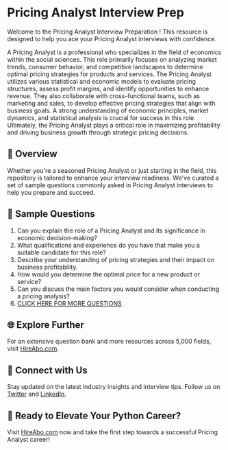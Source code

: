 # Pricing Analyst Interview Prep

Welcome to the Pricing Analyst Interview Preparation ! This resource is designed to help you ace your Pricing Analyst interviews with confidence.

A Pricing Analyst is a professional who specializes in the field of economics within the social sciences. This role primarily focuses on analyzing market trends, consumer behavior, and competitive landscapes to determine optimal pricing strategies for products and services. The Pricing Analyst utilizes various statistical and economic models to evaluate pricing structures, assess profit margins, and identify opportunities to enhance revenue. They also collaborate with cross-functional teams, such as marketing and sales, to develop effective pricing strategies that align with business goals. A strong understanding of economic principles, market dynamics, and statistical analysis is crucial for success in this role. Ultimately, the Pricing Analyst plays a critical role in maximizing profitability and driving business growth through strategic pricing decisions.

## 🚀 Overview

Whether you're a seasoned Pricing Analyst or just starting in the field, this repository is tailored to enhance your interview readiness. We've curated a set of sample questions commonly asked in Pricing Analyst interviews to help you prepare and succeed.

## 📝 Sample Questions

1. Can you explain the role of a Pricing Analyst and its significance in economic decision-making?
2. What qualifications and experience do you have that make you a suitable candidate for this role?
3. Describe your understanding of pricing strategies and their impact on business profitability.
4. How would you determine the optimal price for a new product or service?
5. Can you discuss the main factors you would consider when conducting a pricing analysis?
6. [CLICK HERE FOR MORE QUESTIONS](https://hireabo.com/job/7_4_19/Pricing%20Analyst)

## 🌐 Explore Further

For an extensive question bank and more resources across 5,000 fields, visit [HireAbo.com](https://www.hireabo.com).

## 📱 Connect with Us

Stay updated on the latest industry insights and interview tips. Follow us on [Twitter](https://twitter.com/hireabo) and [LinkedIn](https://www.linkedin.com/in/hire-abo-3609972a8/).

## 🚀 Ready to Elevate Your Python Career?

Visit [HireAbo.com](https://www.hireabo.com) now and take the first step towards a successful Pricing Analyst career!